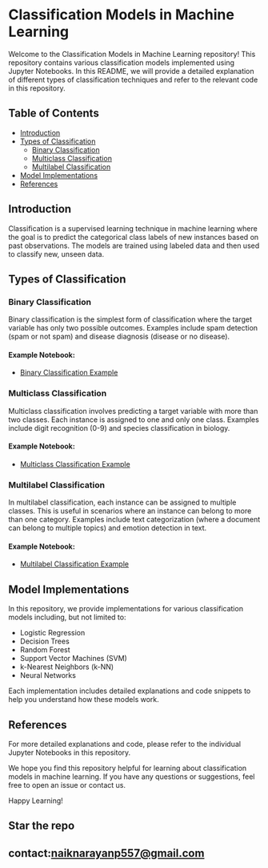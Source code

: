 # Classification Models in Machine Learning

Welcome to the Classification Models in Machine Learning repository! This repository contains various classification models implemented using Jupyter Notebooks. In this README, we will provide a detailed explanation of different types of classification techniques and refer to the relevant code in this repository.

## Table of Contents
- [Introduction](#introduction)
- [Types of Classification](#types-of-classification)
  - [Binary Classification](#binary-classification)
  - [Multiclass Classification](#multiclass-classification)
  - [Multilabel Classification](#multilabel-classification)
- [Model Implementations](#model-implementations)
- [References](#references)

## Introduction
Classification is a supervised learning technique in machine learning where the goal is to predict the categorical class labels of new instances based on past observations. The models are trained using labeled data and then used to classify new, unseen data.

## Types of Classification
### Binary Classification
Binary classification is the simplest form of classification where the target variable has only two possible outcomes. Examples include spam detection (spam or not spam) and disease diagnosis (disease or no disease).

#### Example Notebook:
- [Binary Classification Example](path/to/binary_classification_notebook.ipynb)

### Multiclass Classification
Multiclass classification involves predicting a target variable with more than two classes. Each instance is assigned to one and only one class. Examples include digit recognition (0-9) and species classification in biology.

#### Example Notebook:
- [Multiclass Classification Example](path/to/multiclass_classification_notebook.ipynb)

### Multilabel Classification
In multilabel classification, each instance can be assigned to multiple classes. This is useful in scenarios where an instance can belong to more than one category. Examples include text categorization (where a document can belong to multiple topics) and emotion detection in text.

#### Example Notebook:
- [Multilabel Classification Example](path/to/multilabel_classification_notebook.ipynb)

## Model Implementations
In this repository, we provide implementations for various classification models including, but not limited to:
- Logistic Regression
- Decision Trees
- Random Forest
- Support Vector Machines (SVM)
- k-Nearest Neighbors (k-NN)
- Neural Networks

Each implementation includes detailed explanations and code snippets to help you understand how these models work.

## References
For more detailed explanations and code, please refer to the individual Jupyter Notebooks in this repository.

We hope you find this repository helpful for learning about classification models in machine learning. If you have any questions or suggestions, feel free to open an issue or contact us.

Happy Learning!

## Star the repo
## contact:naiknarayanp557@gmail.com
